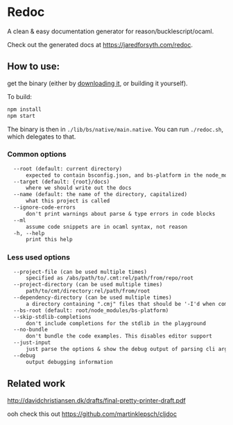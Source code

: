 
# Redoc

A clean & easy documentation generator for reason/bucklescript/ocaml.

Check out the generated docs at https://jaredforsyth.com/redoc.

## How to use:

get the binary (either by [downloading it](https://github.com/jaredly/redoc/releases/), or building it yourself).

To build:

```bash
npm install
npm start
```

The binary is then in `./lib/bs/native/main.native`. You can run `./redoc.sh`, which delegates to that.

### Common options

```txt
  --root (default: current directory)
      expected to contain bsconfig.json, and bs-platform in the node_modules
  --target (default: {root}/docs)
      where we should write out the docs
  --name (default: the name of the directory, capitalized)
      what this project is called
  --ignore-code-errors
      don't print warnings about parse & type errors in code blocks
  --ml
      assume code snippets are in ocaml syntax, not reason
  -h, --help
      print this help
```

### Less used options

```txt
  --project-file (can be used multiple times)
      specified as /abs/path/to/.cmt:rel/path/from/repo/root
  --project-directory (can be used multiple times)
      path/to/cmt/directory:rel/path/from/root
  --dependency-directory (can be used multiple times)
      a directory containing ".cmj" files that should be '-I'd when compiling snippets
  --bs-root (default: root/node_modules/bs-platform)
  --skip-stdlib-completions
      don't include completions for the stdlib in the playground
  --no-bundle
      don't bundle the code examples. This disables editor support
  --just-input
      just parse the options & show the debug output of parsing cli args
  --debug
      output debugging information
```


## Related work

http://davidchristiansen.dk/drafts/final-pretty-printer-draft.pdf

ooh check this out
https://github.com/martinklepsch/cljdoc

